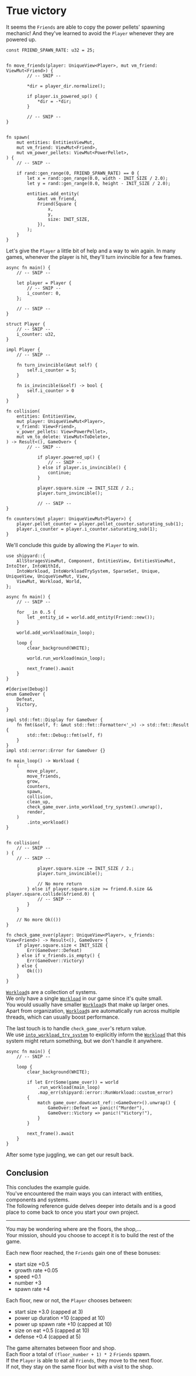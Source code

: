 # True victory

It seems the `Friends` are able to copy the power pellets' spawning mechanic!
And they've learned to avoid the `Player` whenever they are powered up.

```rust,noplaypen
const FRIEND_SPAWN_RATE: u32 = 25;


fn move_friends(player: UniqueView<Player>, mut vm_friend: ViewMut<Friend>) {
        // -- SNIP --

        *dir = player_dir.normalize();

        if player.is_powered_up() {
            *dir = -*dir;
        }

        // -- SNIP --
}


fn spawn(
    mut entities: EntitiesViewMut,
    mut vm_friend: ViewMut<Friend>,
    mut vm_power_pellets: ViewMut<PowerPellet>,
) {
    // -- SNIP --

    if rand::gen_range(0, FRIEND_SPAWN_RATE) == 0 {
        let x = rand::gen_range(0.0, width - INIT_SIZE / 2.0);
        let y = rand::gen_range(0.0, height - INIT_SIZE / 2.0);

        entities.add_entity(
            &mut vm_friend,
            Friend(Square {
                x,
                y,
                size: INIT_SIZE,
            }),
        );
    }
}
```

Let's give the `Player` a little bit of help and a way to win again.
In many games, whenever the player is hit, they'll turn invincible for a few frames.

```rust,noplaypen
async fn main() {
    // -- SNIP --

    let player = Player {
        // -- SNIP --
        i_counter: 0,
    };

    // -- SNIP --
}

struct Player {
    // -- SNIP --
    i_counter: u32,
}

impl Player {
    // -- SNIP --

    fn turn_invincible(&mut self) {
        self.i_counter = 5;
    }

    fn is_invincible(&self) -> bool {
        self.i_counter > 0
    }
}

fn collision(
    entities: EntitiesView,
    mut player: UniqueViewMut<Player>,
    v_friend: View<Friend>,
    v_power_pellets: View<PowerPellet>,
    mut vm_to_delete: ViewMut<ToDelete>,
) -> Result<(), GameOver> {
        // -- SNIP --

            if player.powered_up() {
                // -- SNIP --
            } else if player.is_invincible() {
                continue;
            }

            player.square.size -= INIT_SIZE / 2.;
            player.turn_invincible();

            // -- SNIP --
}

fn counters(mut player: UniqueViewMut<Player>) {
    player.pellet_counter = player.pellet_counter.saturating_sub(1);
    player.i_counter = player.i_counter.saturating_sub(1);
}
```

We'll conclude this guide by allowing the `Player` to win.

```rust,noplaypen
use shipyard::{
    AllStoragesViewMut, Component, EntitiesView, EntitiesViewMut, IntoIter, IntoWithId,
    IntoWorkload, IntoWorkloadTrySystem, SparseSet, Unique, UniqueView, UniqueViewMut, View,
    ViewMut, Workload, World,
};

async fn main() {
    // -- SNIP --

    for _ in 0..5 {
        let _entity_id = world.add_entity(Friend::new());
    }

    world.add_workload(main_loop);

    loop {
        clear_background(WHITE);

        world.run_workload(main_loop);

        next_frame().await
    }
}

#[derive(Debug)]
enum GameOver {
    Defeat,
    Victory,
}

impl std::fmt::Display for GameOver {
    fn fmt(&self, f: &mut std::fmt::Formatter<'_>) -> std::fmt::Result {
        std::fmt::Debug::fmt(self, f)
    }
}
impl std::error::Error for GameOver {}

fn main_loop() -> Workload {
    (
        move_player,
        move_friends,
        grow,
        counters,
        spawn,
        collision,
        clean_up,
        check_game_over.into_workload_try_system().unwrap(),
        render,
    )
        .into_workload()
}


fn collision(
    // -- SNIP --
) {
    // -- SNIP --

            player.square.size -= INIT_SIZE / 2.;
            player.turn_invincible();

            // No more return
        } else if player.square.size >= friend.0.size && player.square.collide(&friend.0) {
            // -- SNIP --
        }
    }

    // No more Ok(())
}

fn check_game_over(player: UniqueView<Player>, v_friends: View<Friend>) -> Result<(), GameOver> {
    if player.square.size < INIT_SIZE {
        Err(GameOver::Defeat)
    } else if v_friends.is_empty() {
        Err(GameOver::Victory)
    } else {
        Ok(())
    }
}
```

[`Workload`](https://docs.rs/shipyard/latest/shipyard/struct.Workload.html)s are a collection of systems.\
We only have a single [`Workload`](https://docs.rs/shipyard/latest/shipyard/struct.Workload.html) in our game since it's quite small.\
You would usually have smaller [`Workload`](https://docs.rs/shipyard/latest/shipyard/struct.Workload.html)s that make up larger ones.\
Apart from organization, [`Workload`](https://docs.rs/shipyard/latest/shipyard/struct.Workload.html)s are automatically run across multiple threads, which can usually boost performance.

The last touch is to handle `check_game_over`'s return value.\
We use [`into_workload_try_system`](https://docs.rs/shipyard/latest/shipyard/trait.IntoWorkloadTrySystem.html#tymethod.into_workload_try_system) to explicitly inform the [`Workload`](https://docs.rs/shipyard/latest/shipyard/struct.Workload.html) that this system might return something, but we don't handle it anywhere.

```rust,noplaypen
async fn main() {
    // -- SNIP --

    loop {
        clear_background(WHITE);

        if let Err(Some(game_over)) = world
            .run_workload(main_loop)
            .map_err(shipyard::error::RunWorkload::custom_error)
        {
            match game_over.downcast_ref::<GameOver>().unwrap() {
                GameOver::Defeat => panic!("Murder"),
                GameOver::Victory => panic!("Victory!"),
            }
        }

        next_frame().await
    }
}
```

After some type juggling, we can get our result back.

## Conclusion

This concludes the example guide.\
You've encountered the main ways you can interact with entities, components and systems.\
The following reference guide delves deeper into details and is a good place to come back to once you start your own project.

---

You may be wondering where are the floors, the shop,...\
Your mission, should you choose to accept it is to build the rest of the game.

Each new floor reached, the `Friends` gain one of these bonuses:
- start size +0.5
- growth rate +0.05
- speed +0.1
- number +3
- spawn rate +4

Each floor, new or not, the `Player` chooses between:
- start size +3.0 (capped at 3)
- power up duration +10 (capped at 10)
- power up spawn rate +10 (capped at 10)
- size on eat +0.5 (capped at 10)
- defense +0.4 (capped at 5)

The game alternates between floor and shop.\
Each floor a total of `(floor_number + 1) * 2` `Friends` spawn.\
If the `Player` is able to eat all `Friends`, they move to the next floor.\
If not, they stay on the same floor but with a visit to the shop.